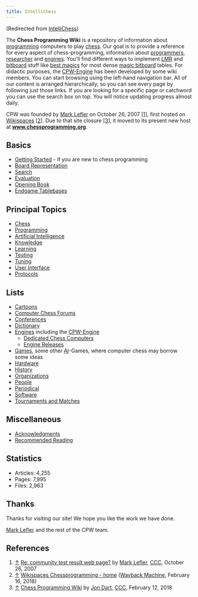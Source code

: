 ```yaml
---
title: IntelliChess
---
```

(Redirected from [IntelliChess](index.php?title=IntelliChess&redirect=no "IntelliChess"))


The **Chess Programming Wiki** is a repository of information about [programming](Programming "Programming") computers to play [chess](Chess "Chess"). Our goal is to provide a reference for every aspect of chess-programming, information about [programmers](Category:Programmer "Category:Programmer"), [researcher](Category:Researcher "Category:Researcher") and [engines](Engines "Engines"). You'll find different ways to implement [LMR](Late_Move_Reductions "Late Move Reductions") and [bitboard](Bitboards "Bitboards") stuff like [best magics](Best_Magics_so_far "Best Magics so far") for most dense [magic bitboard](Magic_Bitboards "Magic Bitboards") tables. For didactic purposes, the [CPW-Engine](CPW-Engine "CPW-Engine") has been developed by some wiki members. You can start browsing using the left-hand navigation bar. All of our content is arranged hierarchically, so you can see every page by following just those links. If you are looking for a specific page or catchword you can use the search box on top. You will notice updating progress almost daily.


CPW was founded by [Mark Lefler](Mark_Lefler "Mark Lefler") on October 26, 2007 <a id="cite-note-1" href="#cite-ref-1">[1]</a>, first hosted on [Wikispaces](https://en.wikipedia.org/wiki/Wikispaces) <a id="cite-note-2" href="#cite-ref-2">[2]</a>. Due to that site closure <a id="cite-note-3" href="#cite-ref-3">[3]</a>, it moved to its present new host at **www.chessprogramming.org**.



## Basics


* [Getting Started](Getting_Started "Getting Started") - if you are new to chess programming
* [Board Representation](Board_Representation "Board Representation")
* [Search](Search "Search")
* [Evaluation](Evaluation "Evaluation")
* [Opening Book](Opening_Book "Opening Book")
* [Endgame Tablebases](Endgame_Tablebases "Endgame Tablebases")


## Principal Topics


* [Chess](Chess "Chess")
* [Programming](Programming "Programming")
* [Artificial Intelligence](Artificial_Intelligence "Artificial Intelligence")
* [Knowledge](Knowledge "Knowledge")
* [Learning](Learning "Learning")
* [Testing](Engine_Testing "Engine Testing")
* [Tuning](Automated_Tuning "Automated Tuning")
* [User Interface](User_Interface "User Interface")
* [Protocols](Protocols "Protocols")


## Lists


* [Cartoons](Cartoons "Cartoons")
* [Computer Chess Forums](Computer_Chess_Forums "Computer Chess Forums")
* [Conferences](Conferences "Conferences")
* [Dictionary](Dictionary "Dictionary")
* [Engines](Engines "Engines") including the [CPW-Engine](CPW-Engine "CPW-Engine")
	+ [Dedicated Chess Computers](Dedicated_Chess_Computers "Dedicated Chess Computers")
	+ [Engine Releases](Engine_Releases "Engine Releases")
* [Games](Games "Games"), some other [AI](Artificial_Intelligence "Artificial Intelligence")-Games, where computer chess may borrow some ideas
* [Hardware](Hardware "Hardware")
* [History](History "History")
* [Organizations](Organizations "Organizations")
* [People](People "People")
* [Periodical](Periodical "Periodical")
* [Software](Software "Software")
* [Tournaments and Matches](Tournaments_and_Matches "Tournaments and Matches")


## Miscellaneous


* [Acknowledgments](Acknowledgments "Acknowledgments")
* [Recommended Reading](Recommended_Reading "Recommended Reading")


## Statistics


* Articles: 4,255
* Pages: 7,995
* Files: 2,963


## Thanks


Thanks for visiting our site!
We hope you like the work we have done.


[Mark Lefler](Mark_Lefler "Mark Lefler") and the rest of the CPW team.



## References


1. <a id="cite-ref-1" href="#cite-note-1">↑</a> [Re: community test result web page?](http://www.talkchess.com/forum/viewtopic.php?t=17344&start=4) by [Mark Lefler](Mark_Lefler "Mark Lefler"), [CCC](CCC "CCC"), October 26, 2007
2. <a id="cite-ref-2" href="#cite-note-2">↑</a> [Wikispaces Chessprogramming - home](http://web.archive.org/web/20180216204915/http://chessprogramming.wikispaces.com/) ([Wayback Machine](https://en.wikipedia.org/wiki/Wayback_Machine), February 16, 2018)
3. <a id="cite-ref-3" href="#cite-note-3">↑</a> [Chess Programming Wiki](http://www.talkchess.com/forum/viewtopic.php?t=66573) by [Jon Dart](Jon_Dart "Jon Dart"), [CCC](CCC "CCC"), February 12, 2018





 
